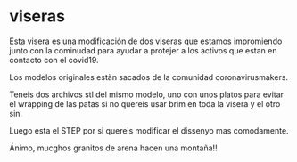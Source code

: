 # viseras
Esta visera es una modificación de dos viseras que estamos impromiendo junto con la cominudad para ayudar a protejer a 
los activos que estan en contacto con el covid19.

Los modelos originales estàn sacados de la comunidad coronavirusmakers.

Teneis dos archivos stl del mismo modelo, uno con unos platos para evitar el wrapping de las patas
si no quereis usar brim en toda la visera y el otro sin.

Luego esta el STEP por si quereis modificar el dissenyo mas comodamente.

Ánimo, mucghos granitos de arena hacen una montaña!!


